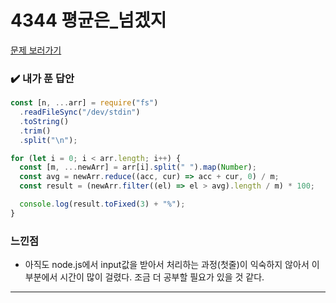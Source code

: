 # 4344 평균은\_넘겠지

[문제 보러가기](https://www.acmicpc.net/problem/4344)

### :heavy_check_mark: 내가 푼 답안

```javascript
const [n, ...arr] = require("fs")
  .readFileSync("/dev/stdin")
  .toString()
  .trim()
  .split("\n");

for (let i = 0; i < arr.length; i++) {
  const [m, ...newArr] = arr[i].split(" ").map(Number);
  const avg = newArr.reduce((acc, cur) => acc + cur, 0) / m;
  const result = (newArr.filter((el) => el > avg).length / m) * 100;

  console.log(result.toFixed(3) + "%");
}
```

### 느낀점

- 아직도 node.js에서 input값을 받아서 처리하는 과정(첫줄)이 익숙하지 않아서 이 부분에서 시간이 많이 걸렸다. 조금 더 공부할 필요가 있을 것 같다.

<hr/>
